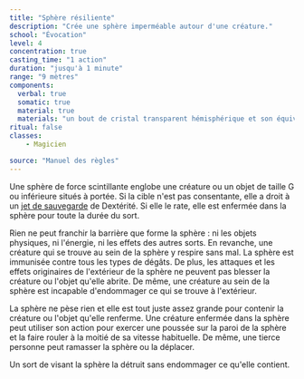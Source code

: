 ```yaml
---
title: "Sphère résiliente"
description: "Crée une sphère imperméable autour d'une créature."
school: "Évocation"
level: 4
concentration: true
casting_time: "1 action"
duration: "jusqu'à 1 minute"
range: "9 mètres"
components:
  verbal: true
  somatic: true
  material: true
  materials: "un bout de cristal transparent hémisphérique et son équivalent en gomme arabique"
ritual: false
classes:
    - Magicien

source: "Manuel des règles"
---
```

Une sphère de force scintillante englobe une créature ou un objet de taille G ou inférieure situés à portée. Si la cible n'est pas consentante, elle a droit à un [jet de sauvegarde](/utiliser-les-caracteristiques#jets-de-sauvegarde) de Dextérité. Si elle le rate, elle est enfermée dans la sphère pour toute la durée du sort.

Rien ne peut franchir la barrière que forme la sphère : ni les objets physiques, ni l'énergie, ni les effets des autres sorts. En revanche, une créature qui se trouve au sein de la sphère y respire sans mal. La sphère est immunisée contre tous les types de dégâts. De plus, les attaques et les effets originaires de l'extérieur de la sphère ne peuvent pas blesser la créature ou l'objet qu'elle abrite. De même, une créature au sein de la sphère est incapable d'endommager ce qui se trouve à l'extérieur.

La sphère ne pèse rien et elle est tout juste assez grande pour contenir la créature ou l'objet qu'elle renferme. Une créature enfermée dans la sphère peut utiliser son action pour exercer une poussée sur la paroi de la sphère et la faire rouler à la moitié de sa vitesse habituelle. De même, une tierce personne peut ramasser la sphère ou la déplacer.

Un sort de <ST s="desintegration"/> visant la sphère la détruit sans endommager ce qu'elle contient.
